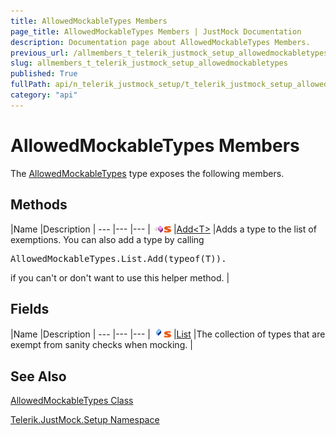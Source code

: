 ```yaml
---
title: AllowedMockableTypes Members
page_title: AllowedMockableTypes Members | JustMock Documentation
description: Documentation page about AllowedMockableTypes Members.
previous_url: /allmembers_t_telerik_justmock_setup_allowedmockabletypes.html
slug: allmembers_t_telerik_justmock_setup_allowedmockabletypes
published: True
fullPath: api/n_telerik_justmock_setup/t_telerik_justmock_setup_allowedmockabletypes/allmembers_t_telerik_justmock_setup_allowedmockabletypes
category: "api"
---
```


# AllowedMockableTypes Members





The [AllowedMockableTypes](t_telerik_justmock_setup_allowedmockabletypes) type exposes the following members.

## Methods



 |Name |Description |
--- |--- |--- |
![Public method](/icons/pubmethod.gif)![Static member](/icons/static.gif) |[Add&lt;T&gt;](m_telerik_justmock_setup_allowedmockabletypes_add__1) |Adds a type to the list of exemptions. You can also add a type by calling
<pre xml:space="preserve">AllowedMockableTypes.List.Add(<span class="highlight-keyword">typeof</span>(T)).</pre>
if you can't or don't want to use this helper method. |


## Fields



 |Name |Description |
--- |--- |--- |
![Public field](/icons/pubfield.gif)![Static member](/icons/static.gif) |[List](f_telerik_justmock_setup_allowedmockabletypes_list) |The collection of types that are exempt from sanity checks when mocking. |


## See Also



 [AllowedMockableTypes Class](t_telerik_justmock_setup_allowedmockabletypes) 

 [Telerik.JustMock.Setup Namespace](n_telerik_justmock_setup) 



